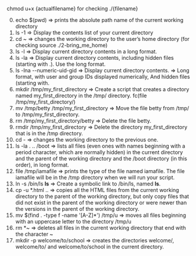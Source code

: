chmod u+x {actualfilename} for checking ./{filename}

0) echo $(pwd) => prints the absolute path name of the current working directory
1) ls -1 => Display the contents list of your current directory
2) cd ~ => changes the working directory to the user’s home directory (for checking source ./2-bring_me_home)
3) ls -l => Display current directory contents in a long format.
4) ls -la => Display current directory contents, including hidden files (starting with .). Use the long format.
5) ls -lna --numeric-uid-gid => Display current directory contents. => Long format, with user and group IDs displayed numerically, And hidden files (starting with. 
6) mkdir /tmp/my_first_directory => Create a script that creates a directory named my_first_directory in the /tmp/ directory. fc(file /tmp/my_first_directory/)
7) mv /tmp/betty /tmp/my_first_directory => Move the file betty from /tmp/ to /tmp/my_first_directory.
8) rm /tmp/my_first_directory/betty => Delete the file betty.
9) rmdir /tmp/my_first_directory => Delete the directory my_first_directory that is in the /tmp directory.
10) cd - =>  changes the working directory to the previous one.
11) ls -la . .. /boot =>  lists all files (even ones with names beginning with a period character, which are normally hidden) in the current directory and the parent of the working directory and the /boot directory (in this order), in long format.
12) file /tmp/iamafile => prints the type of the file named iamafile. The file iamafile will be in the /tmp directory when we will run your script.
13) ln -s /bin/ls __ls__ => Create a symbolic link to /bin/ls, named __ls__.
14) cp -u *.html .. =>  copies all the HTML files from the current working directory to the parent of the working directory, but only copy files that did not exist in the parent of the working directory or were newer than the versions in the parent of the working directory.
15) mv $(find . -type f -name '[A-Z]*') /tmp/u => moves all files beginning with an uppercase letter to the directory /tmp/u
16) rm *~ => deletes all files in the current working directory that end with the character ~
17) mkdir -p welcome/to/school => creates the directories welcome/, welcome/to/ and welcome/to/school in the current directory. 

